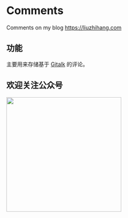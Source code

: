 # Comments
Comments on my blog https://liuzhihang.com

## 功能

主要用来存储基于 [Gitalk](https://github.com/gitalk/gitalk) 的评论。

## 欢迎关注公众号

<img src="https://liuzhihang.com/oss/pic/wechat.jpg" width = "300" height = "300" alt="" align=center />

